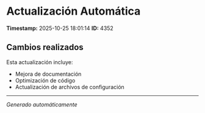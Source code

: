 # Actualización Automática

**Timestamp:** 2025-10-25 18:01:14
**ID:** 4352

## Cambios realizados

Esta actualización incluye:
- Mejora de documentación
- Optimización de código
- Actualización de archivos de configuración

---
*Generado automáticamente*
